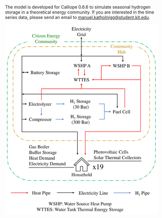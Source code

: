 The model is developed for Calliope 0.6.6 to simulate seasonal hydrogen storage in a theoretical energy community. If you are interested in the time series data, please send an email to manuel.katholnigg@student.kit.edu.

![Modeled Energy Community.](community.png)
